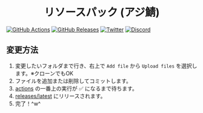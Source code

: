 <h1 align="center">
  リソースパック (アジ鯖)
</h1>

[![GitHub Actions](https://badgen.net/github/checks/azisaba/resourcepacks/main?label=build&icon=github)](https://github.com/azisaba/resourcepacks/actions)
[![GitHub Releases](https://badgen.net/github/release/azisaba/resourcepacks?icon=github)](https://github.com/azisaba/resourcepacks/releases/latest)
[![Twitter](https://badgen.net/twitter/follow/AzisabaNetwork?icon=twitter)](https://twitter.com/AzisabaNetwork)
[![Discord](https://discord.com/api/guilds/357134045328572418/widget.png)](https://discord.gg/azisaba)

## 変更方法

1. 変更したいフォルダまで行き、右上で `Add file` から `Upload files` を選択します。※クローンでもOK
2. ファイルを追加または削除してコミットします。
3. [actions](https://github.com/azisaba/resourcepacks/actions) の一番上の実行が ✅ になるまで待ちます。
4. [releases/latest](https://github.com/azisaba/resourcepacks/releases/latest) にリリースされます。
5. 完了！^w^
